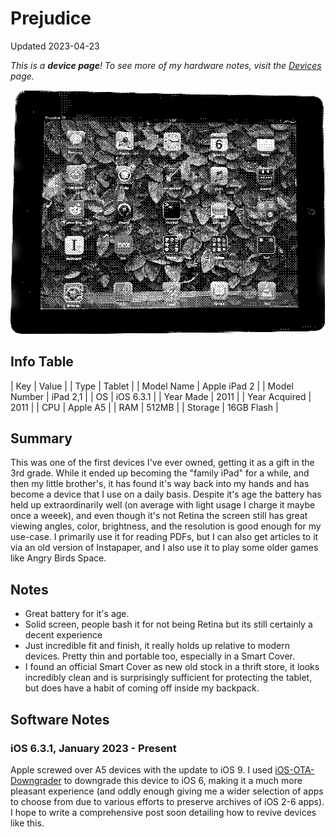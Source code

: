 # Prejudice

Updated 2023-04-23

*This is a **device page**! To see more of my hardware notes, visit the [Devices](../devices) page.*

![iPad 2 from the front](../public/images/devices/prejudice.png)

## Info Table

| Key           | Value                       |
| Type          | Tablet                      |
| Model Name    | Apple iPad 2                |
| Model Number  | iPad 2,1                    |
| OS            | iOS 6.3.1                   |
| Year Made     | 2011                        |
| Year Acquired | 2011                        |
| CPU           | Apple A5                    |
| RAM           | 512MB                       |
| Storage       | 16GB Flash                  |

## Summary

This was one of the first devices I've ever owned, getting it as a gift in the 3rd grade. While it ended up becoming the "family iPad" for a while, and then my little brother's, it has found it's way back into my hands and has become a device that I use on a daily basis. Despite it's age the battery has held up extraordinarily well (on average with light usage I charge it maybe once a weeek), and even though it's not Retina the screen still has great viewing angles, color, brightness, and the resolution is good enough for my use-case. I primarily use it for reading PDFs, but I can also get articles to it via an old version of Instapaper, and I also use it to play some older games like Angry Birds Space.

## Notes

- Great battery for it's age.
- Solid screen, people bash it for not being Retina but its still certainly a decent experience
- Just incredible fit and finish, it really holds up relative to modern devices. Pretty thin and portable too, especially in a Smart Cover.
- I found an official Smart Cover as new old stock in a thrift store, it looks incredibly clean and is surprisingly sufficient for protecting the tablet, but does have a habit of coming off inside my backpack.


## Software Notes

### iOS 6.3.1, January 2023 - Present

Apple screwed over A5 devices with the update to iOS 9. I used [iOS-OTA-Downgrader](https://github.com/LukeZGD/iOS-OTA-Downgrader) to downgrade this device to iOS 6, making it a much more pleasant experience (and oddly enough giving me a wider selection of apps to choose from due to various efforts to preserve archives of iOS 2-6 apps). I hope to write a comprehensive post soon detailing how to revive devices like this.